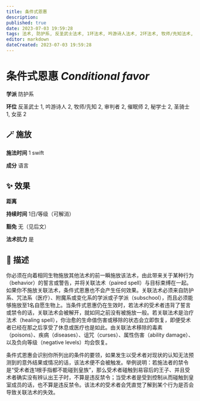 ```yaml
---
title: 条件式恩惠
description: 
published: true
date: 2023-07-03 19:59:28
tags: 法术, 防护系, 反圣武士法术, 1环法术, 吟游诗人法术, 2环法术, 牧师/先知法术, 审判者法术, 催眠师法术, 秘学士法术, 圣骑士法术, 女巫法术
editor: markdown
dateCreated: 2023-07-03 19:59:28
---
```


# **条件式恩惠** *Conditional favor*

**学派** 防护系 

**环位** 反圣武士 1, 吟游诗人 2, 牧师/先知 2, 审判者 2, 催眠师 2, 秘学士 2, 圣骑士 1, 女巫 2

## 🪄 施放

**施法时间** 1 swift

**成分** 语言

## ✨ 效果  

**距离**   

**持续时间** 1日/等级（可解消） 

**豁免** 无（见后文）

**法术抗力** 是

## 📖 描述

你必须在向着相同生物施放其他法术的前一瞬施放该法术，由此带来关于某种行为（behavior）的誓言或警告，并将关联法术（paired spell）与目标束缚在一起。如果你不施放关联法术，条件式恩惠也不会产生任何效果。关联法术必须来自防护系、咒法系（医疗）、附魔系或变化系的学派或子学派（subschool），而且必须能够施放至1名自愿生物上。当条件式恩惠仍在生效时，若法术的受术者违背了誓言或禁令的话，关联法术会被解开，就如同之前没有被施放一般。若关联法术是治疗法术（healing spell），你治愈的生命值伤害或移除的状态会立即恢复，即便受术者已经在那之后享受了休息或医疗也是如此。由关联法术移除的毒素（poisons）、疾病（diseases）、诅咒（curses）、属性伤害（ability damage）、以及负向等级（negative levels）均会恢复。

条件式恩惠会识别你所列出的条件的要领，如果发生以受术者对现状的认知无法预测到的意外结果或情况的话，该法术便不会被触发。举例说明：若施法者的禁令是“受术者连1根手指都不能碰到皇族”，那么受术者碰触到易容后的王子、并且受术者确实没有辨认出王子时，不算是违反禁令；当受术者是受到控制从而碰触到皇室成员的话，也不算是违反禁令。该法术的受术者会凭直觉了解到某个行为是否会导致关联法术的失效。
    